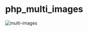 # php_multi_images

![multi-images](https://user-images.githubusercontent.com/89338796/203242938-8adbda2e-7c19-4410-8adc-f5b7eb0d497f.JPG)
